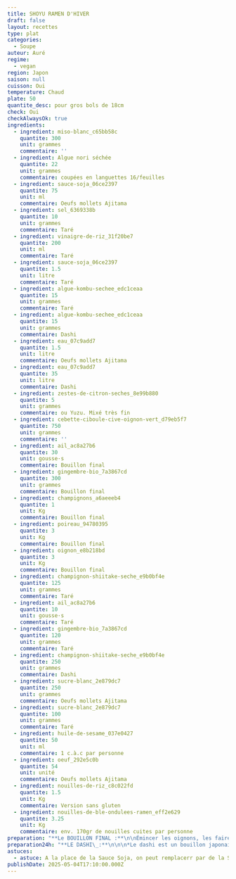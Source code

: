 ```yaml
---
title: SHOYU RAMEN D'HIVER
draft: false
layout: recettes
type: plat
categories:
  - Soupe
auteur: Auré
regime:
  - vegan
region: Japon
saison: null
cuisson: Oui
temperature: Chaud
plate: 50
quantite_desc: pour gros bols de 18cm
check: Oui
checkAlwaysOk: true
ingredients:
  - ingredient: miso-blanc_c65bb58c
    quantite: 300
    unit: grammes
    commentaire: ''
  - ingredient: Algue nori séchée
    quantite: 22
    unit: grammes
    commentaire: coupées en languettes 16/feuilles
  - ingredient: sauce-soja_06ce2397
    quantite: 75
    unit: ml
    commentaire: Oeufs mollets Ajitama
  - ingredient: sel_6369338b
    quantite: 10
    unit: grammes
    commentaire: Taré
  - ingredient: vinaigre-de-riz_31f20be7
    quantite: 200
    unit: ml
    commentaire: Taré
  - ingredient: sauce-soja_06ce2397
    quantite: 1.5
    unit: litre
    commentaire: Taré
  - ingredient: algue-kombu-sechee_edc1ceaa
    quantite: 15
    unit: grammes
    commentaire: Taré
  - ingredient: algue-kombu-sechee_edc1ceaa
    quantite: 15
    unit: grammes
    commentaire: Dashi
  - ingredient: eau_07c9add7
    quantite: 1.5
    unit: litre
    commentaire: Oeufs mollets Ajitama
  - ingredient: eau_07c9add7
    quantite: 35
    unit: litre
    commentaire: Dashi
  - ingredient: zestes-de-citron-seches_8e99b880
    quantite: 5
    unit: grammes
    commentaire: ou Yuzu. Mixé très fin
  - ingredient: cebette-ciboule-cive-oignon-vert_d79eb5f7
    quantite: 750
    unit: grammes
    commentaire: ''
  - ingredient: ail_ac8a27b6
    quantite: 30
    unit: gousse·s
    commentaire: Bouillon final
  - ingredient: gingembre-bio_7a3867cd
    quantite: 300
    unit: grammes
    commentaire: Bouillon final
  - ingredient: champignons_a6aeeeb4
    quantite: 1
    unit: Kg
    commentaire: Bouillon final
  - ingredient: poireau_94780395
    quantite: 3
    unit: Kg
    commentaire: Bouillon final
  - ingredient: oignon_e8b218bd
    quantite: 3
    unit: Kg
    commentaire: Bouillon final
  - ingredient: champignon-shiitake-seche_e9b0bf4e
    quantite: 125
    unit: grammes
    commentaire: Taré
  - ingredient: ail_ac8a27b6
    quantite: 10
    unit: gousse·s
    commentaire: Taré
  - ingredient: gingembre-bio_7a3867cd
    quantite: 120
    unit: grammes
    commentaire: Taré
  - ingredient: champignon-shiitake-seche_e9b0bf4e
    quantite: 250
    unit: grammes
    commentaire: Dashi
  - ingredient: sucre-blanc_2e879dc7
    quantite: 250
    unit: grammes
    commentaire: Oeufs mollets Ajitama
  - ingredient: sucre-blanc_2e879dc7
    quantite: 100
    unit: grammes
    commentaire: Taré
  - ingredient: huile-de-sesame_037e0427
    quantite: 50
    unit: ml
    commentaire: 1 c.à.c par personne
  - ingredient: oeuf_292e5c0b
    quantite: 54
    unit: unité
    commentaire: Oeufs mollets Ajitama
  - ingredient: nouilles-de-riz_c8c022fd
    quantite: 1.5
    unit: Kg
    commentaire: Version sans gluten
  - ingredient: nouilles-de-ble-ondulees-ramen_eff2e629
    quantite: 3.25
    unit: Kg
    commentaire: env. 170gr de nouilles cuites par personne
preparation: "**Le BOUILLON FINAL :**\n\nÉmincer les oignons, les faire revenir, déglacer à la sauce soja sans gluten puis légèrement caraméliser avec du sucre.\n\nAjouter les champignons coupés en lamelles, puis l’ail et le gingembre hachés + ceux des taré et dashi.\n\n\_Verser tout le\_dashi préparé la veille et le faire chauffer à feu **très** doux. Avant l’ébullition (vers 80°C)\n\nAjouter les poireaux (blancs et verts) éffilés finement dans la longueur, comme des tagliatelles.\n\nUne fois cuits, retirer\_tous les légumes du bouillon. Réserver.\n\nLaisser cuire à feu doux encore 1 à 2h à découvert.\n\nENFIN seulement ajouter le taré.\n\n\n**NOUILLES :**\n\nCuire les nouilles selon instructions. A la sortie de cuisson, les rincer à l'eau afin qu'elles collent moins.\n\n\n**MONTAGE D'UN BOL :**\n\nDéposer les nouilles dans le bol et les mélanger dans le bouillon + la cuillère d’huile aromatique,\n\nles relever et les replacer au centre du bouillon.\n\nDéposer les accompagnements, racler une cuillère de miso sur le bord du bol !!! YUMMI YUMMI !!"
preparation24h: "**LE DASHI\_:**\n\n\n*Le dashi est un bouillon japonais qui est la base de nombreux plats et est\n indispensable pour donner à vos plats ce goût japonais authentique.*\n\nDans un récipient avec couvercle, mélanger dans l’eau froide les shitaké\n et le kombu. Laisser reposer au moins 4h, de préférence 12 à 24h.\n\nIl\_sera ensuite ajouté au bouillon.\n\nRécupérer les shiitakés et les trancher assez finement.\n\n\n\n**LE TARE (sauce) :**\n\nCouper des tranches de gingembre (ce n’est pas nécessaire de le peler \ns'il est bio). Dans une casserole, ajouter tous les ingrédients du taré \net mélanger.\n\nFaire chauffer à feu très doux (le minimum), dès l’apparition des premières petite bulles signe d’un début d’ébullition.\n\n\_Laisser mariner à température ambiante jusqu’au lendemain.\n\nRécupérer gingembre, ail et shiitakés et les émincer finement\n\n\n**OEUF AJITAMA :**\n\nMélanger l’eau, la sauce soja sans gluten et le sucre.\n\nFaire bouillir quelques secondes et bien mélanger.\n\n(Si l'on souhaite,\_ajouter 1-2 cs de katsuobushi puis retirer du feux et laisser redescendre à température ambiante.)\n\nFaire bouillir une casserole d’eau avec quelques cuillères à soupe de \nvinaigre. Ajouter les œufs (qui sortent du frigo) et les cuire 6 minutes\n 30 secondes.\n\nTremper les\_œufs dans un bol d’eau glacée pour stopper la cuisson. Les laisser bien bien refroidir puis les peler.\n\nDans des sacs congélation verser la marinade et y déposer les œufs. \nLaisser mariner 12 à 24 h en retournant les sachets délicatement de \ntemps en temps."
astuces:
  - astuce: A la place de la Sauce Soja, on peut remplacerr par de la Sauce Tamari pour les histoires de gluten. A la place du Mirin, j'ai proposé  du Vinaigre de Riz + Sucre dans le Taré pour les histoires d'alcool.
publishDate: 2025-05-04T17:10:00.000Z
---
```

